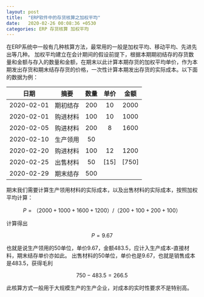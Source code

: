 ```yaml
---
layout: post
title:  "ERP软件中的存货核算之加权平均"
date:   2020-02-26 00:08:36 +0530
categories: ERP 存货核算 加权平均
---
```


在ERP系统中一般有几种核算方法，最常用的一般是加权平均、移动平均、先进先出等几种。
加权平均建立在会计期间的假设前提下，根据本期期初结存的存货数量和金额与存入的数量和金额，在期末以此计算本期存货的加权平均单价，作为本期发出存货和期末结存存货的价格，一次性计算本期发出存货的实际成本。以下面的数据为例：

|    日期    |   摘要   | 数量 | 单价 | 金额  |
| :--------: | :------: | :--: | :--: | :---: |
| 2020-02-01 | 期初结存 | 200  |  10  | 2000  |
| 2020-02-01 | 购进材料 | 100  |  10  | 1000  |
| 2020-02-05 | 购进材料 | 200  |  8   | 1600  |
| 2020-02-10 | 生产领用 |  50  |      |       |
| 2020-02-20 | 购进材料 | 100  |  12  | 1200  |
| 2020-02-25 | 出售材料 |  50  | [15] | [750] |
| 2020-02-29 | 期末结存 | 500  |      |       |

期末我们需要计算生产领用材料的实际成本，以及出售材料的实际成本，按照加权平均计算：

$$
P=（2000+1000+1600+1200）/（200+100+200+100）
$$

计算得出

$$
P=9.67
$$

也就是说生产领用的50单位，单价9.67，金额483.5，应计入生产成本-直接材料，期末结存单价亦如此。
出售材料的50单位，单价也是9.67，也就是销售成本是483.5，获得毛利

$$
750-483.5=266.5
$$

此核算方式一般用于大规模生产的生产企业，对成本的实时性要求不是特别高。
